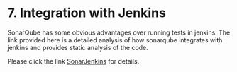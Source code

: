 # 7. Integration with Jenkins

SonarQube has some obvious advantages over running tests in jenkins. The link provided here is a detailed analysis of how sonarqube integrates with jenkins and provides static analysis of the code.

Please click the link [SonarJenkins](https://nsaikiran.gitbooks.io/jenkins/content/Jenkins%20Integrations/41-instant-analysis-with-sonarqube.html) for details.

